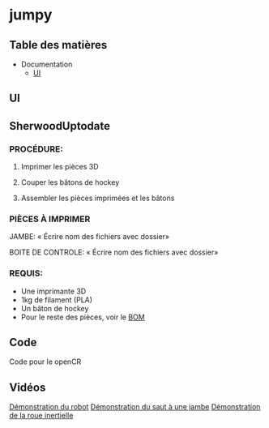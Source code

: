 # jumpy

## Table des matières

* Documentation
	* [UI](/UI#requis)
		


## UI 



## SherwoodUptodate

### PROCÉDURE:

1. Imprimer les pièces 3D

2. Couper les bâtons de hockey

3. Assembler les pièces imprimées et les bâtons

### PIÈCES À IMPRIMER

JAMBE:
« Écrire nom des fichiers avec dossier»

BOITE DE CONTROLE:
« Écrire nom des fichiers avec dossier»

### REQUIS:
* Une imprimante 3D
* 1kg de filament (PLA)
* Un bâton de hockey
* Pour le reste des pièces, voir le [BOM](/BOM.pdf)


## Code 
  Code pour le openCR

## Vidéos

[Démonstration du robot](https://www.youtube.com/shorts/cel7XVDD8pQ)
[Démonstration du saut à une jambe](https://www.youtube.com/shorts/icxFYxDteIQ)
[Démonstration de la roue inertielle](https://www.youtube.com/shorts/jROJLMc7-dI)




